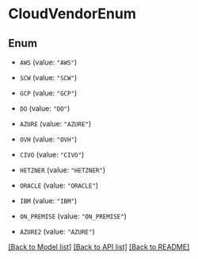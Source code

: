 # CloudVendorEnum

## Enum


* `AWS` (value: `"AWS"`)

* `SCW` (value: `"SCW"`)

* `GCP` (value: `"GCP"`)

* `DO` (value: `"DO"`)

* `AZURE` (value: `"AZURE"`)

* `OVH` (value: `"OVH"`)

* `CIVO` (value: `"CIVO"`)

* `HETZNER` (value: `"HETZNER"`)

* `ORACLE` (value: `"ORACLE"`)

* `IBM` (value: `"IBM"`)

* `ON_PREMISE` (value: `"ON_PREMISE"`)

* `AZURE2` (value: `"AZURE"`)


[[Back to Model list]](../README.md#documentation-for-models) [[Back to API list]](../README.md#documentation-for-api-endpoints) [[Back to README]](../README.md)


